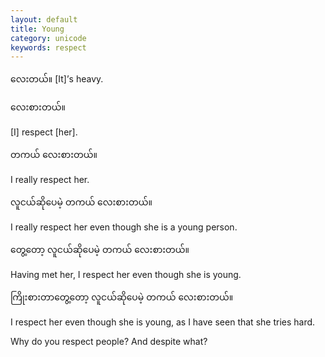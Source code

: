 ```yaml
---
layout: default
title: Young
category: unicode
keywords: respect
---
```


<p><span class='mm3'>လေးတယ်။</span> [It]’s heavy.</p>
<p class="hide-trigger"><span class='mm3'>လေးစားတယ်။</span></p>
<p class='hide-this'>[I] respect [her].</p>

<p class="hide-trigger"><span class='mm3'>တကယ် လေးစားတယ်။</span></p>
<p class='hide-this'>I really respect her.</p>

<p class="hide-trigger"><span class='mm3'>လူငယ်ဆိုပေမဲ့ တကယ် လေးစားတယ်။</span></p>
<p class='hide-this'>I really respect her even though she is a young person.</p>

<p class="hide-trigger"><span class='mm3'>တွေ့တော့ လူငယ်ဆိုပေမဲ့ တကယ် လေးစားတယ်။</span></p>
<p class='hide-this'>Having met her, I respect her even though she is young.</p>

<p class="hide-trigger"><span class='mm3'>ကြိုးစားတာတွေ့တော့ လူငယ်ဆိုပေမဲ့ တကယ် လေးစားတယ်။</span></p>
<p class='hide-this'>I respect her even though she is young, as I have seen that she tries hard.</p>

<p>Why do you respect people? And despite what?</p>
